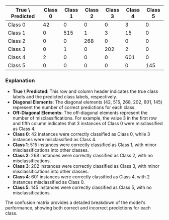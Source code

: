 | True \ Predicted | Class 0 | Class 1 | Class 2 | Class 3 | Class 4 | Class 5 |
|------------------|---------|---------|---------|---------|---------|---------|
| Class 0          | 42      | 0       | 0       | 0       | 3       | 0       |
| Class 1          | 0       | 515     | 1       | 3       | 15      | 0       |
| Class 2          | 0       | 0       | 268     | 0       | 0       | 0       |
| Class 3          | 0       | 1       | 0       | 202     | 2       | 0       |
| Class 4          | 2       | 0       | 0       | 0       | 601     | 0       |
| Class 5          | 0       | 0       | 0       | 0       | 0       | 145     |

### Explanation

- **True \ Predicted**: This row and column header indicates the true class labels and the predicted class labels, respectively.
- **Diagonal Elements**: The diagonal elements (42, 515, 268, 202, 601, 145) represent the number of correct predictions for each class.
- **Off-Diagonal Elements**: The off-diagonal elements represent the number of misclassifications. For example, the value 3 in the first row and fifth column indicates that 3 instances of Class 0 were misclassified as Class 4.
- **Class 0**: 42 instances were correctly classified as Class 0, while 3 instances were misclassified as Class 4.
- **Class 1**: 515 instances were correctly classified as Class 1, with minor misclassifications into other classes.
- **Class 2**: 268 instances were correctly classified as Class 2, with no misclassifications.
- **Class 3**: 202 instances were correctly classified as Class 3, with minor misclassifications into other classes.
- **Class 4**: 601 instances were correctly classified as Class 4, with 2 instances misclassified as Class 0.
- **Class 5**: 145 instances were correctly classified as Class 5, with no misclassifications.

The confusion matrix provides a detailed breakdown of the model's performance, showing both correct and incorrect predictions for each class.
